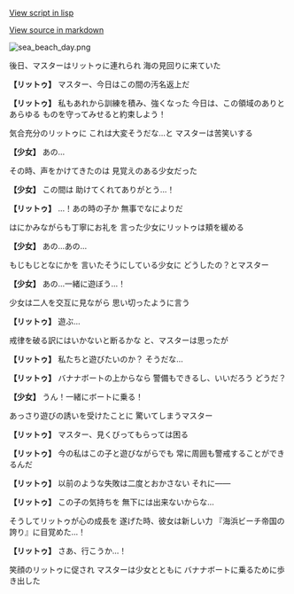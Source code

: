 [View script in lisp](../scripts/210051104.txt)

[View source in markdown](210051104.md)

![sea_beach_day.png](../images/backgrounds/sea_beach_day.png)

後日、マスターはリットゥに連れられ
海の見回りに来ていた

**【リットゥ】**
マスター、今日はこの間の汚名返上だ

**【リットゥ】**
私もあれから訓練を積み、強くなった
今日は、この領域のありとあらゆる
ものを守ってみせると約束しよう！

気合充分のリットゥに
これは大変そうだな…と
マスターは苦笑いする

**【少女】**
あの…

その時、声をかけてきたのは
見覚えのある少女だった

**【少女】**
この間は
助けてくれてありがとう…！

**【リットゥ】**
…！あの時の子か
無事でなによりだ

はにかみながらも丁寧にお礼を
言った少女にリットゥは頬を緩める

**【少女】**
あの…あの…

もじもじとなにかを
言いたそうにしている少女に
どうしたの？とマスター

**【少女】**
あの…一緒に遊ぼう…！

少女は二人を交互に見ながら
思い切ったように言う

**【リットゥ】**
遊ぶ…

戒律を破る訳にはいかないと断るかな
と、マスターは思ったが

**【リットゥ】**
私たちと遊びたいのか？
そうだな…

**【リットゥ】**
バナナボートの上からなら
警備もできるし、いいだろう
どうだ？

**【少女】**
うん！一緒にボートに乗る！

あっさり遊びの誘いを受けたことに
驚いてしまうマスター

**【リットゥ】**
マスター、見くびってもらっては困る

**【リットゥ】**
今の私はこの子と遊びながらでも
常に周囲も警戒することができるんだ

**【リットゥ】**
以前のような失敗は二度とおかさない
それに――

**【リットゥ】**
この子の気持ちを
無下には出来ないからな…

そうしてリットゥが心の成長を
遂げた時、彼女は新しい力
『海浜ビーチ帝国の誇り』に目覚めた…！

**【リットゥ】**
さあ、行こうか…！

笑顔のリットゥに促され
マスターは少女とともに
バナナボートに乗るために歩き出した
